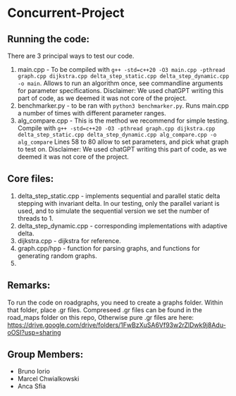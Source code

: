 # Concurrent-Project
## Running the code:
There are 3 principal ways to test our code. 
1. main.cpp - To be compiled with ```g++ -std=c++20 -O3 main.cpp -pthread graph.cpp dijkstra.cpp delta_step_static.cpp delta_step_dynamic.cpp -o main```. Allows to run an algorithm once, see commandline arguments for parameter specifications. Disclaimer: We used chatGPT writing this part of code, as we deemed it was not core of the project. 
2. benchmarker.py - to be ran with ```python3 benchmarker.py```. Runs main.cpp a number of times with different parameter ranges.
3. alg_compare.cpp - This is the method we recommend for simple testing. Compile with ```g++ -std=c++20 -O3 -pthread graph.cpp dijkstra.cpp delta_step_static.cpp delta_step_dynamic.cpp alg_compare.cpp -o alg_compare``` Lines 58 to 80 allow to set parameters, and pick what graph to test on. Disclaimer: We used chatGPT writing this part of code, as we deemed it was not core of the project.
## Core files:
1. delta_step_static.cpp - implements sequential and parallel static delta stepping with invariant delta. In our testing, only the parallel variant is used, and to simulate the sequential version we set the number of threads to 1.
2. delta_step_dynamic.cpp - corresponding implementations with adaptive delta.
3. dijkstra.cpp - dijkstra for reference.
4. graph.cpp/hpp - function for parsing graphs, and functions for generating random graphs.
5. 
## Remarks:
To run the code on roadgraphs, you need to create a graphs folder. Within that folder, place .gr files. Compreseed .gr files can be found in the road_maps folder on this repo, Otherwise pure .gr files are here: https://drive.google.com/drive/folders/1FwBzXuSA6Vf93w2rZlDwk9j8Adu-oOSI?usp=sharing

## Group Members:
- Bruno Iorio
- Marcel Chwialkowski
- Anca Sfia


